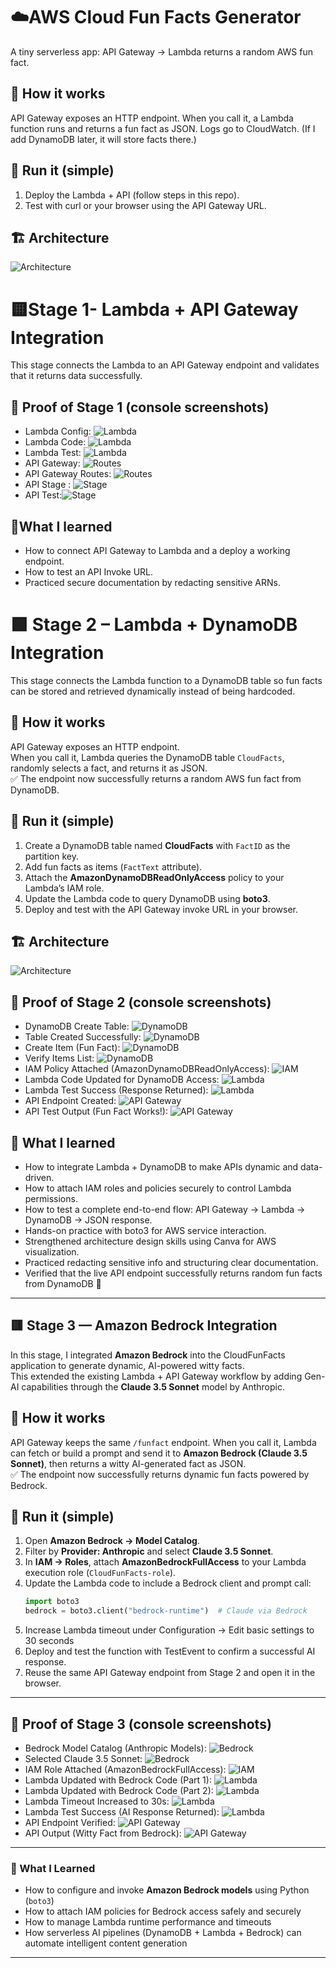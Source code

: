# ☁️AWS Cloud Fun Facts Generator

A tiny serverless app: API Gateway → Lambda returns a random AWS fun fact.

## 🧠 How it works 
API Gateway exposes an HTTP endpoint. When you call it, a Lambda function runs and returns a fun fact as JSON. Logs go to CloudWatch. (If I add DynamoDB later, it will store facts there.)

## 🚀 Run it (simple)
1) Deploy the Lambda + API (follow steps in this repo).
2) Test with curl or your browser using the API Gateway URL.

## 🏗️ Architecture 
![Architecture](docs/screenshots/01-architecture-stage-1-new.png)

# 🟨Stage 1- Lambda + API Gateway Integration
This stage connects the Lambda to an API Gateway endpoint  and validates that it returns  data successfully.

## 🔧 Proof of Stage 1 (console screenshots)
- Lambda Config: ![Lambda](docs/screenshots/02-lambda-config.png)
- Lambda Code: ![Lambda](docs/screenshots/03-lambda-code.png)
- Lambda Test: ![Lambda](docs/screenshots/04-lambda-test-success.png)
- API Gateway: ![Routes](docs/screenshots/05-api-gateway-config.png)
- API Gateway Routes: ![Routes](docs/screenshots/06-api-gateway-routes.png)
- API Stage : ![Stage](docs/screenshots/07-api-stage-url.png)
- API Test:![Stage](docs/screenshots/08-api-test-success.png)

## 🧩What I learned
- How to connect API Gateway to Lambda and a deploy a working endpoint.
- How to test an API Invoke URL.
- Practiced secure documentation by redacting sensitive ARNs.

# 🟩 Stage 2 – Lambda + DynamoDB Integration  
This stage connects the Lambda function to a DynamoDB table so fun facts can be stored and retrieved dynamically instead of being hardcoded.

## 🧠 How it works  
API Gateway exposes an HTTP endpoint.  
When you call it, Lambda queries the DynamoDB table `CloudFacts`, randomly selects a fact, and returns it as JSON.  
✅ The endpoint now successfully returns a random AWS fun fact from DynamoDB.

## 🚀 Run it (simple)
1. Create a DynamoDB table named **CloudFacts** with `FactID` as the partition key.  
2. Add fun facts as items (`FactText` attribute).  
3. Attach the **AmazonDynamoDBReadOnlyAccess** policy to your Lambda’s IAM role.  
4. Update the Lambda code to query DynamoDB using **boto3**.  
5. Deploy and test with the API Gateway invoke URL in your browser.

## 🏗️ Architecture  
![Architecture](docs/screenshots/09-stage2-architecture.png)

## 🔧 Proof of Stage 2 (console screenshots)
- DynamoDB Create Table: ![DynamoDB](docs/screenshots/09-dynamodb-create-table.png)  
- Table Created Successfully: ![DynamoDB](docs/screenshots/10-dynamodb-table-created.png)  
- Create Item (Fun Fact): ![DynamoDB](docs/screenshots/11-dynamodb-create-item.png)  
- Verify Items List: ![DynamoDB](docs/screenshots/12-dynamodb-items-list.png)  
- IAM Policy Attached (AmazonDynamoDBReadOnlyAccess): ![IAM](docs/screenshots/13-iam-dynamodb-policy.png)  
- Lambda Code Updated for DynamoDB Access: ![Lambda](docs/screenshots/14-lambda-dynamodb-code.png)  
- Lambda Test Success (Response Returned): ![Lambda](docs/screenshots/15-lambda-test-success.png)  
- API Endpoint Created: ![API Gateway](docs/screenshots/16-api-endpoint-success.png)  
- API Test Output (Fun Fact Works!): ![API Gateway](docs/screenshots/17-api-test-output.png)  
 


## 🧩 What I learned
- How to integrate Lambda + DynamoDB to make APIs dynamic and data-driven.  
- How to attach IAM roles and policies securely to control Lambda permissions.  
- How to test a complete end-to-end flow: API Gateway → Lambda → DynamoDB → JSON response.  
- Hands-on practice with boto3 for AWS service interaction.  
- Strengthened architecture design skills using Canva for AWS visualization.  
- Practiced redacting sensitive info and structuring clear documentation.  
- Verified that the live API endpoint successfully returns random fun facts from DynamoDB 🎉

---

## 🟥 Stage 3 — Amazon Bedrock Integration

In this stage, I integrated **Amazon Bedrock** into the CloudFunFacts application to generate dynamic, AI-powered witty facts.  
This extended the existing Lambda + API Gateway workflow by adding Gen-AI capabilities through the **Claude 3.5 Sonnet** model by Anthropic.

## 💭 How it works
API Gateway keeps the same `/funfact` endpoint. When you call it, Lambda can fetch or build a prompt and send it to **Amazon Bedrock (Claude 3.5 Sonnet)**, then returns a witty AI-generated fact as JSON.  
✅ The endpoint now successfully returns dynamic fun facts powered by Bedrock.

## 🚀 Run it (simple)
1) Open **Amazon Bedrock → Model Catalog**.  
2) Filter by **Provider: Anthropic** and select **Claude 3.5 Sonnet**.  
3) In **IAM → Roles**, attach **AmazonBedrockFullAccess** to your Lambda execution role (`CloudFunFacts-role`).  
4) Update the Lambda code to include a Bedrock client and prompt call:
   ```python
   import boto3
   bedrock = boto3.client("bedrock-runtime")  # Claude via Bedrock

5) Increase Lambda timeout under Configuration → Edit basic settings to 30 seconds
6) Deploy and test the function with TestEvent to confirm a successful AI response.
7) Reuse the same API Gateway endpoint from Stage 2 and open it in the browser.

---
## 🧾 Proof of Stage 3 (console screenshots)

- Bedrock Model Catalog (Anthropic Models): ![Bedrock](docs/screenshots/18-bedrock-model-catalog.png)
- Selected Claude 3.5 Sonnet: ![Bedrock](docs/screenshots/19-bedrock-select-claude-sonnet.png)
- IAM Role Attached (AmazonBedrockFullAccess): ![IAM](docs/screenshots/20-iam-bedrock-policy-attach.png)
- Lambda Updated with Bedrock Code (Part 1): ![Lambda](docs/screenshots/21-lambda-bedrock-function-code-1.png)
- Lambda Updated with Bedrock Code (Part 2): ![Lambda](docs/screenshots/21-lambda-bedrock-function-code-2.png)
- Lambda Timeout Increased to 30s: ![Lambda](docs/screenshots/22-lambda-timeout-update.png)
- Lambda Test Success (AI Response Returned): ![Lambda](docs/screenshots/23-lambda-test-success.png)
- API Endpoint Verified: ![API Gateway](docs/screenshots/16-api-endpoint-success.png)
- API Output (Witty Fact from Bedrock): ![API Gateway](docs/screenshots/24-api-bedrock-response.png)

---

### 🧭 What I Learned

- How to configure and invoke **Amazon Bedrock models** using Python (`boto3`)  
- How to attach IAM policies for Bedrock access safely and securely  
- How to manage Lambda runtime performance and timeouts  
- How serverless AI pipelines (DynamoDB + Lambda + Bedrock) can automate intelligent content generation  

---

